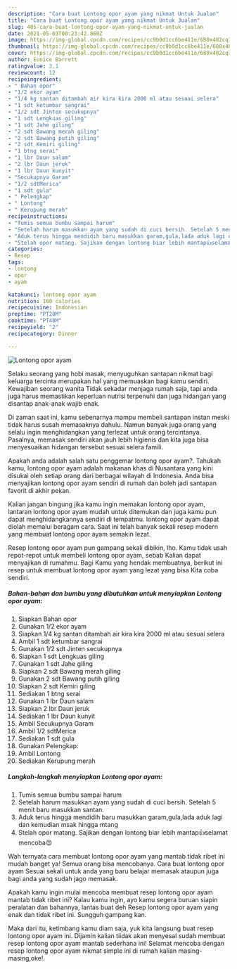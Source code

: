```yaml
---
description: "Cara buat Lontong opor ayam yang nikmat Untuk Jualan"
title: "Cara buat Lontong opor ayam yang nikmat Untuk Jualan"
slug: 405-cara-buat-lontong-opor-ayam-yang-nikmat-untuk-jualan
date: 2021-05-03T00:23:42.860Z
image: https://img-global.cpcdn.com/recipes/cc9b0d1cc6be411e/680x482cq70/lontong-opor-ayam-foto-resep-utama.jpg
thumbnail: https://img-global.cpcdn.com/recipes/cc9b0d1cc6be411e/680x482cq70/lontong-opor-ayam-foto-resep-utama.jpg
cover: https://img-global.cpcdn.com/recipes/cc9b0d1cc6be411e/680x482cq70/lontong-opor-ayam-foto-resep-utama.jpg
author: Eunice Barrett
ratingvalue: 3.1
reviewcount: 12
recipeingredient:
- " Bahan opor"
- "1/2 ekor ayam"
- "1/4 kg santan ditambah air kira kira 2000 ml atau sesuai selera"
- "1 sdt ketumbar sangrai"
- "1/2 sdt Jinten secukupnya"
- "1 sdt Lengkuas giling"
- "1 sdt Jahe giling"
- "2 sdt Bawang merah giling"
- "2 sdt Bawang putih giling"
- "2 sdt Kemiri giling"
- "1 btng serai"
- "1 lbr Daun salam"
- "2 lbr Daun jeruk"
- "1 lbr Daun kunyit"
- "Secukupnya Garam"
- "1/2 sdtMerica"
- "1 sdt gula"
- " Pelengkap"
- " Lontong"
- " Kerupung merah"
recipeinstructions:
- "Tumis semua bumbu sampai harum"
- "Setelah harum masukkan ayam yang sudah di cuci bersih. Setelah 5 menit baru masukkan santan."
- "Aduk terus hingga mendidih baru masukkan garam,gula,lada aduk lagi dan kemudian msak hingga mtang"
- "Stelah opor matang. Sajikan dengan lontong biar lebih mantap👍selamat mencoba😍"
categories:
- Resep
tags:
- lontong
- opor
- ayam

katakunci: lontong opor ayam 
nutrition: 160 calories
recipecuisine: Indonesian
preptime: "PT28M"
cooktime: "PT48M"
recipeyield: "2"
recipecategory: Dinner

---
```



![Lontong opor ayam](https://img-global.cpcdn.com/recipes/cc9b0d1cc6be411e/680x482cq70/lontong-opor-ayam-foto-resep-utama.jpg)

Selaku seorang yang hobi masak, menyuguhkan santapan nikmat bagi keluarga tercinta merupakan hal yang memuaskan bagi kamu sendiri. Kewajiban seorang  wanita Tidak sekadar menjaga rumah saja, tapi anda juga harus memastikan keperluan nutrisi terpenuhi dan juga hidangan yang disantap anak-anak wajib enak.

Di zaman  saat ini, kamu sebenarnya mampu membeli santapan instan meski tidak harus susah memasaknya dahulu. Namun banyak juga orang yang selalu ingin menghidangkan yang terlezat untuk orang tercintanya. Pasalnya, memasak sendiri akan jauh lebih higienis dan kita juga bisa menyesuaikan hidangan tersebut sesuai selera famili. 



Apakah anda adalah salah satu penggemar lontong opor ayam?. Tahukah kamu, lontong opor ayam adalah makanan khas di Nusantara yang kini disukai oleh setiap orang dari berbagai wilayah di Indonesia. Anda bisa menyajikan lontong opor ayam sendiri di rumah dan boleh jadi santapan favorit di akhir pekan.

Kalian jangan bingung jika kamu ingin memakan lontong opor ayam, lantaran lontong opor ayam mudah untuk ditemukan dan juga kamu pun dapat menghidangkannya sendiri di tempatmu. lontong opor ayam dapat diolah memalui beragam cara. Saat ini telah banyak sekali resep modern yang membuat lontong opor ayam semakin lezat.

Resep lontong opor ayam pun gampang sekali dibikin, lho. Kamu tidak usah repot-repot untuk membeli lontong opor ayam, sebab Kalian dapat menyajikan di rumahmu. Bagi Kamu yang hendak membuatnya, berikut ini resep untuk membuat lontong opor ayam yang lezat yang bisa Kita coba sendiri.

<!--inarticleads1-->

##### Bahan-bahan dan bumbu yang dibutuhkan untuk menyiapkan Lontong opor ayam:

1. Siapkan  Bahan opor
1. Gunakan 1/2 ekor ayam
1. Siapkan 1/4 kg santan ditambah air kira kira 2000 ml atau sesuai selera
1. Ambil 1 sdt ketumbar sangrai
1. Gunakan 1/2 sdt Jinten secukupnya
1. Siapkan 1 sdt Lengkuas giling
1. Gunakan 1 sdt Jahe giling
1. Siapkan 2 sdt Bawang merah giling
1. Gunakan 2 sdt Bawang putih giling
1. Siapkan 2 sdt Kemiri giling
1. Sediakan 1 btng serai
1. Gunakan 1 lbr Daun salam
1. Siapkan 2 lbr Daun jeruk
1. Sediakan 1 lbr Daun kunyit
1. Ambil Secukupnya Garam
1. Ambil 1/2 sdtMerica
1. Sediakan 1 sdt gula
1. Gunakan  Pelengkap:
1. Ambil  Lontong
1. Sediakan  Kerupung merah




<!--inarticleads2-->

##### Langkah-langkah menyiapkan Lontong opor ayam:

1. Tumis semua bumbu sampai harum
1. Setelah harum masukkan ayam yang sudah di cuci bersih. Setelah 5 menit baru masukkan santan.
1. Aduk terus hingga mendidih baru masukkan garam,gula,lada aduk lagi dan kemudian msak hingga mtang
1. Stelah opor matang. Sajikan dengan lontong biar lebih mantap👍selamat mencoba😍




Wah ternyata cara membuat lontong opor ayam yang mantab tidak ribet ini mudah banget ya! Semua orang bisa mencobanya. Cara buat lontong opor ayam Sesuai sekali untuk anda yang baru belajar memasak ataupun juga bagi anda yang sudah jago memasak.

Apakah kamu ingin mulai mencoba membuat resep lontong opor ayam mantab tidak ribet ini? Kalau kamu ingin, ayo kamu segera buruan siapin peralatan dan bahannya, lantas buat deh Resep lontong opor ayam yang enak dan tidak ribet ini. Sungguh gampang kan. 

Maka dari itu, ketimbang kamu diam saja, yuk kita langsung buat resep lontong opor ayam ini. Dijamin kalian tiidak akan menyesal sudah membuat resep lontong opor ayam mantab sederhana ini! Selamat mencoba dengan resep lontong opor ayam nikmat simple ini di rumah kalian masing-masing,oke!.

